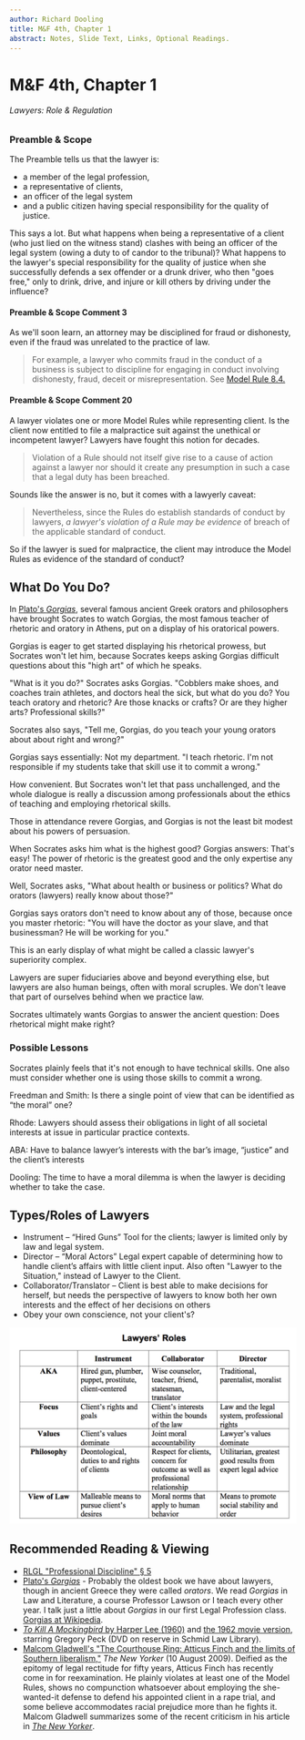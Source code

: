 ```yaml
---
author: Richard Dooling
title: M&F 4th, Chapter 1
abstract: Notes, Slide Text, Links, Optional Readings. 
---
```


# M&F 4th, Chapter 1

###### Lawyers: Role & Regulation


### Preamble & Scope 

The Preamble tells us that the lawyer is:

* a member of the legal profession, 
* a representative of clients, 
* an officer of the legal system 
* and a public citizen having special responsibility for the quality of justice.

This says a lot. 
But what happens when being a representative of a client 
(who just lied on the witness stand) 
clashes with being an officer of the legal system 
(owing a duty to of candor to the tribunal)? 
What happens to the lawyer's special responsibility 
for the quality of justice 
when she successfully defends a sex offender or a drunk driver, 
who then "goes free," 
only to drink, drive, and injure 
or kill others by driving under the influence? 

#### Preamble & Scope Comment 3

As we'll soon learn, 
an attorney may be disciplined for fraud or dishonesty, 
even if the fraud was unrelated to the practice of law.

> For example, a lawyer who commits fraud in the conduct of a business is subject to discipline for engaging in conduct involving dishonesty, fraud, deceit or misrepresentation. See [Model Rule 8.4.][aba8.4]

#### Preamble & Scope Comment 20

A lawyer violates one or more Model Rules while representing client. 
Is the client now entitled to file a malpractice suit 
against the unethical or incompetent lawyer? 
Lawyers have fought this notion for decades.

> Violation of a Rule should not itself 
> give rise to a cause of action against a lawyer 
> nor should it create any presumption 
> in such a case that a legal duty has been breached.

Sounds like the answer is no, but it comes with a lawyerly caveat:

> Nevertheless, since the Rules do establish standards of conduct by lawyers, 
> *a lawyer's violation of a Rule may be evidence* 
> of breach of the applicable standard of conduct.

So if the lawyer is sued for malpractice, 
the client may introduce the Model Rules as evidence of the standard of conduct?

## What Do You Do?

In [Plato's *Gorgias*][gorgias], 
several famous ancient Greek orators and philosophers have brought Socrates 
to watch Gorgias, 
the most famous teacher of rhetoric and oratory in Athens, 
put on a display of his oratorical powers. 

Gorgias is eager to get started displaying his rhetorical prowess, 
but Socrates won't let him, 
because Socrates keeps asking Gorgias difficult questions 
about this "high art" of which he speaks. 

"What is it you do?" 
Socrates asks Gorgias.
"Cobblers make shoes, 
and coaches train athletes, 
and doctors heal the sick, 
but what do you do? 
You teach oratory and rhetoric? 
Are those knacks or crafts? 
Or are they higher arts? Professional skills?"

Socrates also says, 
"Tell me, Gorgias, 
do you teach your young orators about about right and wrong?"

Gorgias says essentially: Not my department. 
"I teach rhetoric. 
I'm not responsible if my students take that skill use it to commit a wrong."

How convenient. But Socrates won't let that pass unchallenged, 
and the whole dialogue is really a discussion among professionals 
about the ethics of teaching and employing rhetorical skills. 

Those in attendance revere Gorgias, 
and Gorgias is not the least bit modest about his powers of persuasion.
 
When Socrates asks him what is the highest good? 
Gorgias answers: That's easy! 
The power of rhetoric is the greatest good 
and the only expertise any orator need master. 

Well, Socrates asks, 
"What about health or business or politics? 
What do orators (lawyers) really know about those?"

Gorgias says orators don't need to know about any of those, 
because once you master rhetoric: 
"You will have the doctor as your slave, 
and that businessman? He will be working for you."

This is an early display 
of what might be called a classic lawyer's superiority complex. 

Lawyers are super fiduciaries above and beyond everything else, 
but lawyers are also human beings, often with moral scruples. 
We don't leave that part of ourselves behind when we practice law.

Socrates ultimately wants Gorgias to answer the ancient question: 
Does rhetorical might make right? 

### Possible Lessons

Socrates plainly feels that it's not enough to have technical skills.
One also must consider whether one is using those skills to commit a wrong.

Freedman and Smith: 
Is there a single point of view that can be
identified as “the moral” one?

Rhode: Lawyers should assess their obligations in light of all societal
interests at issue in particular practice contexts. 

ABA: Have to balance lawyer’s interests with the bar’s image, “justice”
and the client’s interests

Dooling: The time to have a moral dilemma is when the lawyer is deciding whether to take the case. 

## Types/Roles of Lawyers

- Instrument – “Hired Guns” Tool for the clients; lawyer is limited only by law and legal system.
- Director – “Moral Actors” Legal expert capable of determining how to handle client’s affairs with little client input. Also often "Lawyer to the Situation," instead of Lawyer to the Client.
- Collaborator/Translator – Client is best able to make decisions for herself, but needs the perspective of lawyers to know both her own interests and the effect of her decisions on others
- Obey your own conscience, not your client's? 

[movie reel]: movie.gif

![Lawyer_Roles](images/Lawyer_Roles.png "Lawyer Roles")

## Recommended Reading & Viewing

* [RLGL "Professional Discipline" &sect; 5][RLGL-5]
* [Plato's *Gorgias*][gorgias_text] - Probably the oldest book we have about lawyers, though in ancient Greece they were called *orators*. We read *Gorgias* in Law and Literature, a course Professor Lawson or I teach every other year. I talk just a little about *Gorgias* in our first Legal Profession class. [Gorgias at Wikipedia][gorgias].
* [*To Kill A Mockingbird* by Harper Lee (1960)][mockingbird] and [the 1962 movie version][mockingbird_movie], starring Gregory Peck (DVD on reserve in Schmid Law Library).
* [Malcom Gladwell's "The Courthouse Ring: Atticus Finch and the limits of Southern liberalism,"][gladwell] *The New Yorker* (10 August 2009). Deified as the epitomy of legal rectitude for fifty years, Atticus Finch has recently come in for reexamination. He plainly violates at least one of the Model Rules, shows no compunction whatsoever about employing the she-wanted-it defense to defend his appointed client in a rape trial, and some believe accommodates racial prejudice more than he fights it. Malcom Gladwell summarizes some of the recent criticism in his article in [*The New Yorker*][gladwell]. 

[gorgias]: http://en.wikipedia.org/wiki/Gorgias_(dialogue)	"Plato's Gorgias at Wikipedia"

[gorgias_text]:	http://classics.mit.edu/Plato/gorgias.html	"Plato's Gorgias Complete Text"

[gladwell]: http://www.newyorker.com/reporting/2009/08/10/090810fa_fact_gladwell	"The Courthouse Ring: Aticus Finch and the limits of Southern liberalism"

[mockingbird]: http://en.wikipedia.org/wiki/To_Kill_a_Mockingbird "Wikipedia: To Kill A Mockingbird"

[aba3.1]: http://www.americanbar.org/groups/professional_responsibility/publications/model_rules_of_professional_conduct/rule_3_1_meritorious_claims_contentions.html	"ABA Model Rule 3.1: Meritorious Claims"

[aba3.3]: http://www.americanbar.org/groups/professional_responsibility/publications/model_rules_of_professional_conduct/rule_3_3_candor_toward_the_tribunal.html	"ABA Model Rule 3.3: Candor To The Tribunal"

[aba1.2]: http://www.americanbar.org/groups/professional_responsibility/publications/model_rules_of_professional_conduct/rule_1_2_scope_of_representation_allocation_of_authority_between_client_lawyer.html	"ABA Model Rule 1.2: Scope of Representation & Allocation of Authority Between Client & Lawyer"

[aba8.4]: http://www.americanbar.org/groups/professional_responsibility/publications/model_rules_of_professional_conduct/rule_8_4_misconduct.html	"ABA Model Rule 8.4: Misconduct"

[aba1.4]: http://www.americanbar.org/groups/professional_responsibility/publications/model_rules_of_professional_conduct/rule_1_4_communications.html "ABA Model Rule 1.4: Communication"

[aba1.6]: http://www.americanbar.org/groups/professional_responsibility/publications/model_rules_of_professional_conduct/rule_1_6_confidentiality_of_information.html	"ABA Model Rule 1.6: Confidentiality"

[aba1.14]: http://www.americanbar.org/groups/professional_responsibility/publications/model_rules_of_professional_conduct/rule_1_14_client_with_diminished_capacity.html	"Model Rule 1.14: Client With Diminished Capacity"

[RLGL-5]: https://a.next.westlaw.com/Document/Ieee1576edc6111e28a48c0d45341c37f/View/FullText.html?originationContext=documenttoc&transitionType=CategoryPageItem&contextData=(sc.Default)	"RLGL &sect; - Professional Discipline"

[mockingbird_movie]: http://en.wikipedia.org/wiki/To_Kill_a_Mockingbird_(film) "Wikipedia: To Kill A Mockingbird (the film)"

[Preamble & Scope]: http://www.americanbar.org/groups/professional_responsibility/publications/model_rules_of_professional_conduct/model_rules_of_professional_conduct_preamble_scope.html	"Model Rules: Preamble & Scope"

<!-- BEGIN COMMENT -->

<!--

## ABA Model Rules

* [Preamble & Scope][] 
* [Model Rule 1.2: Scope of Representation & Allocation of Authority Between Client & Lawyer][aba1.2] 
* [Model Rule 3.1: Meritorious Claims][aba3.1]
* [Model Rule 3.3: Candor to the Tribunal][aba3.3]

Two parts of client/attorney relationship

-   Client autonomy,  client has a right to decide own interests.
-   Lawyer’s zeal, in maintaining and defending client’s rights/interests
-->

<!-- END COMMENT -->

